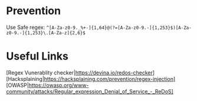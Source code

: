 # Prevention
Use Safe regex: ```^[A-Za-z0-9._%+-]{1,64}@(?=[A-Za-z0-9.-]{1,253}$)[A-Za-z0-9.-]{1,253}\.[A-Za-z]{2,6}$```

# Useful Links
[Regex Vunerablity checker|https://devina.io/redos-checker]
[Hacksplaining|https://hacksplaining.com/prevention/regex-injection]
[OWASP|https://owasp.org/www-community/attacks/Regular_expression_Denial_of_Service_-_ReDoS]
